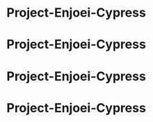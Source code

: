 # Project-Enjoei-Cypress
# Project-Enjoei-Cypress
# Project-Enjoei-Cypress
# Project-Enjoei-Cypress
